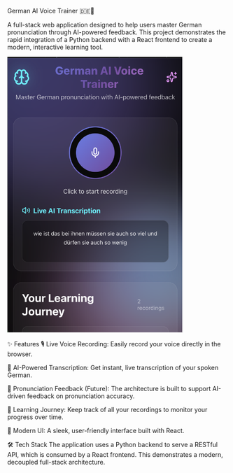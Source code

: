 German AI Voice Trainer 🇩🇪🤖

A full-stack web application designed to help users master German pronunciation through AI-powered feedback. This project demonstrates the rapid integration of a Python backend with a React frontend to create a modern, interactive learning tool.

<img src="./assets/screenshot.png" alt="App Screenshot" width="400"/>

✨ Features
🎙️ Live Voice Recording: Easily record your voice directly in the browser.

🤖 AI-Powered Transcription: Get instant, live transcription of your spoken German.

🧠 Pronunciation Feedback (Future): The architecture is built to support AI-driven feedback on pronunciation accuracy.

📖 Learning Journey: Keep track of all your recordings to monitor your progress over time.

🎨 Modern UI: A sleek, user-friendly interface built with React.

🛠️ Tech Stack
The application uses a Python backend to serve a RESTful API, which is consumed by a React frontend. This demonstrates a modern, decoupled full-stack architecture.
